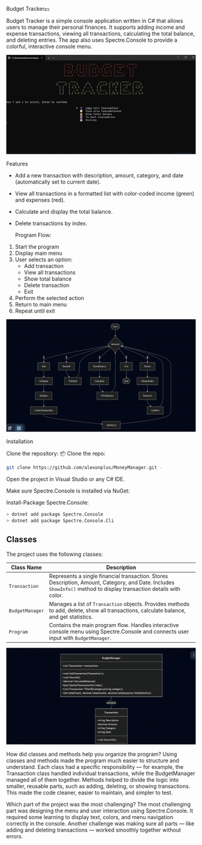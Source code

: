 Budget Tracker💵


Budget Tracker is a simple console application written in C# that allows users to manage their personal finances.
It supports adding income and expense transactions, viewing all transactions, calculating the total balance, and deleting entries.
The app also uses Spectre.Console to provide a colorful, interactive console menu.

![Menu](https://github.com/alexonplus/MoneyManager/blob/main/menu.jpg?raw=true)


Features

* Add a new transaction with description, amount, category, and date (automatically set to current date).

* View all transactions in a formatted list with color-coded income (green) and expenses (red).

* Calculate and display the total balance.

* Delete transactions by index.

  Program Flow:
1. Start the program
2. Display main menu
3. User selects an option:
   - Add transaction
   - View all transactions
   - Show total balance
   - Delete transaction
   - Exit
4. Perform the selected action
5. Return to main menu
6. Repeat until exit

![Program Flow](https://github.com/alexonplus/MoneyManager/blob/main/flow.png?raw=true)


Installation

Clone the repository:
📦 Clone the repo:
```bash
git clone https://github.com/alexonplus/MoneyManager.git -

```


Open the project in Visual Studio or any C# IDE.

Make sure Spectre.Console is installed via NuGet:

Install-Package Spectre.Console:

```bash
> dotnet add package Spectre.Console
> dotnet add package Spectre.Console.Cli

```


## Classes

The project uses the following classes:

| Class Name       | Description                                                                |
|-----------------|-----------------------------------------------------------------------------|
| `Transaction`   | Represents a single financial transaction. Stores Description, Amount, Category, and Date. Includes `ShowInfo()` method to display transaction details with color. |
| `BudgetManager` | Manages a list of `Transaction` objects. Provides methods to add, delete, show all transactions, calculate balance, and get statistics. |
| `Program`       | Contains the main program flow. Handles interactive console menu using Spectre.Console and connects user input with `BudgetManager`. |

![Diagram](https://github.com/alexonplus/MoneyManager/blob/main/diagram-Manager.jpg?raw=true)



How did classes and methods help you organize the program?
Using classes and methods made the program much easier to structure and understand. Each class had a specific responsibility — for example, the Transaction class handled individual transactions, while the BudgetManager managed all of them together. Methods helped to divide the logic into smaller, reusable parts, such as adding, deleting, or showing transactions. This made the code cleaner, easier to maintain, and simpler to test.


Which part of the project was the most challenging?
The most challenging part was designing the menu and user interaction using Spectre.Console. It required some learning to display text, colors, and menu navigation correctly in the console. Another challenge was making sure all parts — like adding and deleting transactions — worked smoothly together without errors.









